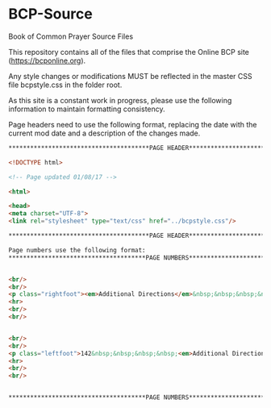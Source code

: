 # BCP-Source
Book of Common Prayer Source Files

This repository contains all of the files that comprise the Online BCP site (https://bcponline.org).

Any style changes or modifications MUST be reflected in the master CSS file bcpstyle.css in the folder root.

As this site is a constant work in progress, please use the following information to maintain formatting consistency.

Page headers need to use the following format, replacing the date with the current mod date and a description of the changes made.
```html
***************************************PAGE HEADER****************************************

<!DOCTYPE html>

<!-- Page updated 01/08/17 -->

<html>

<head>
<meta charset="UTF-8">
<link rel="stylesheet" type="text/css" href="../bcpstyle.css"/>

***************************************PAGE HEADER****************************************
```

```html
Page numbers use the following format:
**************************************PAGE NUMBERS****************************************


<br/>
<br/>
<p class="rightfoot"><em>Additional Directions</em>&nbsp;&nbsp;&nbsp;&nbsp;143</p>
<hr>
<br/>
<br/>


<br/>
<br/>
<p class="leftfoot">142&nbsp;&nbsp;&nbsp;&nbsp;<em>Additional Directions</em></p>
<hr>
<br/>
<br/>


**************************************PAGE NUMBERS****************************************
```
